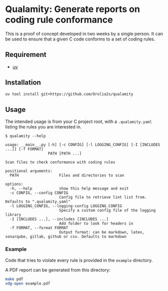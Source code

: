 # Qualamity: Generate reports on coding rule conformance

This is a proof of concept developed in two weeks by a single person.
It can be used to ensure that a given C code conforms to a set of coding rules.

## Requirement

- [uv](https://docs.astral.sh/uv/getting-started/installation/)

## Installation

```bash
uv tool install git+https://github.com/Orolia2s/qualamity
```

## Usage

The intended usage is from your C project root, with a `.qualamity.yaml` listing the rules you are interested in.

```console
$ qualamity --help

usage: __main__.py [-h] [-c CONFIG] [-l LOGGING_CONFIG] [-I [INCLUDES ...]] [-f FORMAT]
                   PATH [PATH ...]

Scan files to check conformance with coding rules

positional arguments:
  PATH                  Files and directories to scan

options:
  -h, --help            show this help message and exit
  -c CONFIG, --config CONFIG
                        Config file to retrieve lint list from. Defaults to ".qualamity.yaml"
  -l LOGGING_CONFIG, --logging-config LOGGING_CONFIG
                        Specify a custom config file of the logging library
  -I [INCLUDES ...], --includes [INCLUDES ...]
                        Add folder to look for headers in
  -f FORMAT, --format FORMAT
                        Output format: can be markdown, latex, sonarqube, gitlab, github or csv. Defaults to markdown
```

### Example

Code that tries to violate every rule is provided in the `example` directory.

A PDF report can be generated from this directory:
```bash
make pdf
xdg-open example.pdf
```
